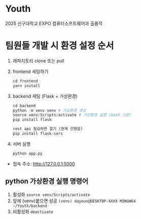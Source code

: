 # Youth

2025 신구대학교 EXPO 컴퓨터소프트웨어과 출품작

# 팀원들 개발 시 환경 설정 순서

1.  레파지토리 clone 또는 pull
2.  frontend 세팅하기
    ```py
    cd frontend
    yarn install
    ```
3.  backend 세팅 (Flask + 가상환경)
    ```py
    cd backend
    python -m venv venv # 가상환경 생성
    source venv/Scripts/activate # 가상환경 실행 (bash 기준)
    pip install flask
    ```
    ```py
    rest api 필요하면 깔기 (현재 안했음) 
    pip install flask-cors
    ```       

4.  서버 실행
    ```py
    python app.py
    ```
- 접속 주소: http://127.0.0.1:5000


## python 가상환경 실행 명령어
1. 활성화 
    ```source venv/Scripts/activate```
2. 앞에 (venv)붙으면 성공 ```(venv) dayoun@DESKTOP-XXXX MINGW64 ~/Youth/backend```
3. 비활성화 
```deactivate```

